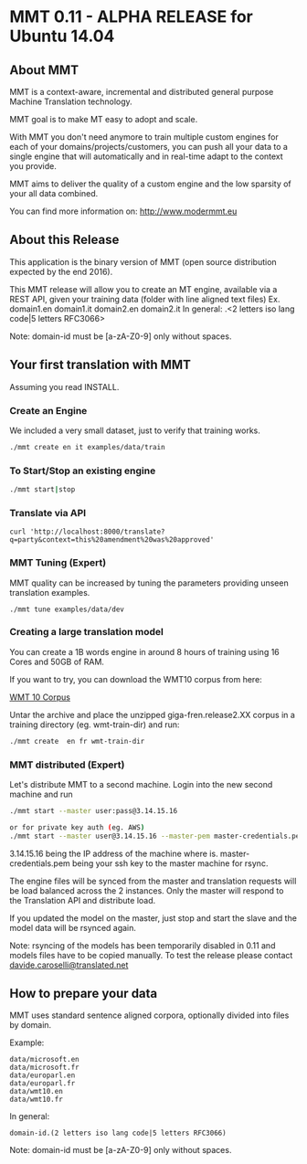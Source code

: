# MMT 0.11 - ALPHA RELEASE for Ubuntu 14.04 

## About MMT
MMT is a context-aware, incremental and distributed general purpose Machine Translation technology.

MMT goal is to make MT easy to adopt and scale.

With MMT you don't need anymore to train multiple custom engines for each of your domains/projects/customers, you can push all your data to a single engine that will automatically and in real-time adapt to the context you provide.

MMT aims to deliver the quality of a custom engine and the low sparsity of your all data combined.

You can find more information on: http://www.modermmt.eu


## About this Release

This application is the binary version of MMT (open source distribution expected by the end 2016). 

This MMT release will allow you to create an MT engine, available via a REST API, given your training data (folder with line aligned text files)
Ex. domain1.en domain1.it domain2.en domain2.it 
In general:
<domain-id>.<2 letters iso lang code|5 letters RFC3066>

Note: domain-id must be [a-zA-Z0-9] only without spaces.

## Your first translation with MMT

Assuming you read INSTALL.

### Create an Engine

We included a very small dataset, just to verify that training works.

```bash
./mmt create en it examples/data/train
```

### To Start/Stop an existing engine
```bash
./mmt start|stop
```

### Translate via API

```
curl 'http://localhost:8000/translate?q=party&context=this%20amendment%20was%20approved'
```

### MMT Tuning (Expert)

MMT quality can be increased by tuning the parameters providing unseen translation examples. 

```
./mmt tune examples/data/dev
```

### Creating a large translation model

You can create a 1B words engine in around 8 hours of training using 16 Cores and 50GB of RAM.

If you want to try, you can download the WMT10 corpus from here:

[WMT 10 Corpus](http://www.statmt.org/wmt10/training-giga-fren.tar)

Untar the archive and place the unzipped giga-fren.release2.XX corpus in a training directory (eg. wmt-train-dir) and run:

```bash
./mmt create  en fr wmt-train-dir
```

### MMT distributed (Expert)

Let's distribute MMT to a second machine. Login into the new second machine and run

```bash 
./mmt start --master user:pass@3.14.15.16

or for private key auth (eg. AWS)
./mmt start --master user@3.14.15.16 --master-pem master-credentials.pem
```

3.14.15.16 being the IP address of the machine where is.
master-credentials.pem being your ssh key to the master machine for rsync.

The engine files will be synced from the master and translation requests will be load balanced across the 2 instances.
Only the master will respond to the Translation API and distribute load.

If you updated the model on the master, just stop and start the slave and the model data will be rsynced again.

Note: rsyncing  of the models has been temporarily disabled in 0.11 and models files have to be copied manually. To test the release please contact davide.caroselli@translated.net 

## How to prepare your data

MMT uses standard sentence aligned corpora, optionally divided into files by domain. 

Example:
```
data/microsoft.en
data/microsoft.fr
data/europarl.en
data/europarl.fr
data/wmt10.en
data/wmt10.fr
```

In general:
```
domain-id.(2 letters iso lang code|5 letters RFC3066)
```

Note: domain-id must be [a-zA-Z0-9] only without spaces.
